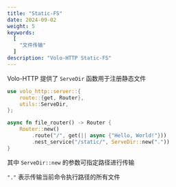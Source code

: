 ```yaml
---
title: "Static-FS"
date: 2024-09-02
weight: 5
keywords:
  [
    "文件传输"
  ]
description: "Volo-HTTP Static-FS"
---
```


Volo-HTTP 提供了 `ServeDir` 函数用于注册静态文件

```rust
use volo_http::server::{
    route::{get, Router},
    utils::ServeDir,
};

async fn file_router() -> Router {
    Router::new()
        .route("/", get(|| async {"Hello, World!"}))
        .nest_service("/static/", ServeDir::new("."))
}

```

其中 `ServeDir::new` 的参数可指定路径进行传输

`"."` 表示传输当前命令执行路径的所有文件
